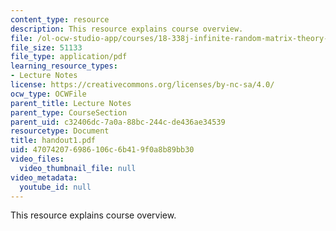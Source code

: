 ```yaml
---
content_type: resource
description: This resource explains course overview.
file: /ol-ocw-studio-app/courses/18-338j-infinite-random-matrix-theory-fall-2004/470742076986106c6b419f0a8b89bb30_handout1.pdf
file_size: 51133
file_type: application/pdf
learning_resource_types:
- Lecture Notes
license: https://creativecommons.org/licenses/by-nc-sa/4.0/
ocw_type: OCWFile
parent_title: Lecture Notes
parent_type: CourseSection
parent_uid: c32406dc-7a0a-88bc-244c-de436ae34539
resourcetype: Document
title: handout1.pdf
uid: 47074207-6986-106c-6b41-9f0a8b89bb30
video_files:
  video_thumbnail_file: null
video_metadata:
  youtube_id: null
---
```

This resource explains course overview.